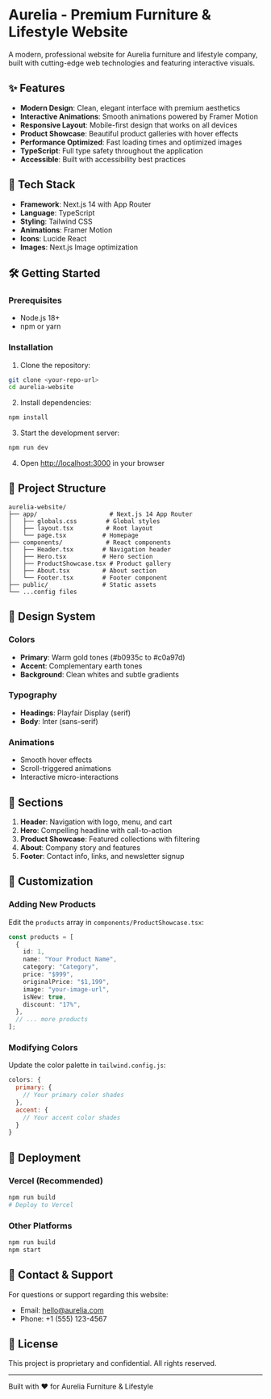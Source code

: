 # Aurelia - Premium Furniture & Lifestyle Website

A modern, professional website for Aurelia furniture and lifestyle company, built with cutting-edge web technologies and featuring interactive visuals.

## ✨ Features

- **Modern Design**: Clean, elegant interface with premium aesthetics
- **Interactive Animations**: Smooth animations powered by Framer Motion
- **Responsive Layout**: Mobile-first design that works on all devices
- **Product Showcase**: Beautiful product galleries with hover effects
- **Performance Optimized**: Fast loading times and optimized images
- **TypeScript**: Full type safety throughout the application
- **Accessible**: Built with accessibility best practices

## 🚀 Tech Stack

- **Framework**: Next.js 14 with App Router
- **Language**: TypeScript
- **Styling**: Tailwind CSS
- **Animations**: Framer Motion
- **Icons**: Lucide React
- **Images**: Next.js Image optimization

## 🛠️ Getting Started

### Prerequisites

- Node.js 18+
- npm or yarn

### Installation

1. Clone the repository:

```bash
git clone <your-repo-url>
cd aurelia-website
```

2. Install dependencies:

```bash
npm install
```

3. Start the development server:

```bash
npm run dev
```

4. Open [http://localhost:3000](http://localhost:3000) in your browser

## 📁 Project Structure

```
aurelia-website/
├── app/                    # Next.js 14 App Router
│   ├── globals.css        # Global styles
│   ├── layout.tsx         # Root layout
│   └── page.tsx          # Homepage
├── components/            # React components
│   ├── Header.tsx        # Navigation header
│   ├── Hero.tsx          # Hero section
│   ├── ProductShowcase.tsx # Product gallery
│   ├── About.tsx         # About section
│   └── Footer.tsx        # Footer component
├── public/               # Static assets
└── ...config files
```

## 🎨 Design System

### Colors

- **Primary**: Warm gold tones (#b0935c to #c0a97d)
- **Accent**: Complementary earth tones
- **Background**: Clean whites and subtle gradients

### Typography

- **Headings**: Playfair Display (serif)
- **Body**: Inter (sans-serif)

### Animations

- Smooth hover effects
- Scroll-triggered animations
- Interactive micro-interactions

## 📱 Sections

1. **Header**: Navigation with logo, menu, and cart
2. **Hero**: Compelling headline with call-to-action
3. **Product Showcase**: Featured collections with filtering
4. **About**: Company story and features
5. **Footer**: Contact info, links, and newsletter signup

## 🔧 Customization

### Adding New Products

Edit the `products` array in `components/ProductShowcase.tsx`:

```typescript
const products = [
  {
    id: 1,
    name: "Your Product Name",
    category: "Category",
    price: "$999",
    originalPrice: "$1,199",
    image: "your-image-url",
    isNew: true,
    discount: "17%",
  },
  // ... more products
];
```

### Modifying Colors

Update the color palette in `tailwind.config.js`:

```javascript
colors: {
  primary: {
    // Your primary color shades
  },
  accent: {
    // Your accent color shades
  }
}
```

## 🚀 Deployment

### Vercel (Recommended)

```bash
npm run build
# Deploy to Vercel
```

### Other Platforms

```bash
npm run build
npm start
```

## 📧 Contact & Support

For questions or support regarding this website:

- Email: hello@aurelia.com
- Phone: +1 (555) 123-4567

## 📄 License

This project is proprietary and confidential. All rights reserved.

---

Built with ❤️ for Aurelia Furniture & Lifestyle
